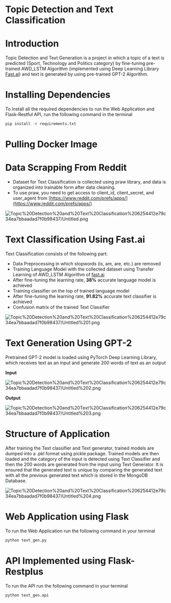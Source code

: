 # Topic Detection and Text Classification

# Introduction

Topic Detection and Text Generation is a project in which a topic of a text is predicted (Sport, Technology and Politics category) by fine-tuning pre-trained AWD_LSTM Algorithm (implemented using Deep Learning Library [Fast.ai](http://fast.ai/)) and text is generated by using pre-trained GPT-2 Algorithm.

# Installing Dependencies

To install all the required dependencies to run the Web Application and Flask-Restful API, run the following command in the terminal

```python
pip install -r requirements.txt
```

# Pulling Docker Image

# Data Scrapping From Reddit

- Dataset for Text Classification is collected using praw library, and data is organized into trainable form after data cleaning.
- To use praw, you need to get access to client_id, client_secret, and user_agent from [https://www.reddit.com/prefs/apps/](https://www.reddit.com/prefs/apps/)

![Topic%20Detection%20and%20Text%20Classification%206254412e79c34ea7bbaadad7f0b98437/Untitled.png](Topic%20Detection%20and%20Text%20Classification%206254412e79c34ea7bbaadad7f0b98437/Untitled.png)

# Text Classification Using Fast.ai

Text Classification consists of the following part:

- Data Preprocessing in which stopwords (is, am, are, etc.) are removed
- Training Language Model with the collected dataset using Transfer Learning of AWD_LSTM Algorithm of [fast.ai](http://fast.ai/)
- After fine-tuning the learning rate, **38%** accurate language model is achieved
- Training classifier on the top of trained language model
- After fine-tuning the learning rate, **91.82%** accurate text classifier is achieved
- Confusion matrix of the trained Text Classifier

![Topic%20Detection%20and%20Text%20Classification%206254412e79c34ea7bbaadad7f0b98437/Untitled%201.png](Topic%20Detection%20and%20Text%20Classification%206254412e79c34ea7bbaadad7f0b98437/Untitled%201.png)

# Text Generation Using GPT-2

Pretrained GPT-2 model is loaded using PyTorch Deep Learning Library, which receives text as an input and generate 200 words of text as an output 

**Input** 

![Topic%20Detection%20and%20Text%20Classification%206254412e79c34ea7bbaadad7f0b98437/Untitled%202.png](Topic%20Detection%20and%20Text%20Classification%206254412e79c34ea7bbaadad7f0b98437/Untitled%202.png)

**Output** 

![Topic%20Detection%20and%20Text%20Classification%206254412e79c34ea7bbaadad7f0b98437/Untitled%203.png](Topic%20Detection%20and%20Text%20Classification%206254412e79c34ea7bbaadad7f0b98437/Untitled%203.png)

# Structure of Application

After training the Text classifier and Text generator, trained models are dumped into a .pkl format using pickle package. Trained models are then loaded and the category of the input is detected using Text Classifier and then the 200 words are generated from the input using Text Generator. It is ensured that the generated text is unique by comparing the generated text with all the previous generated text which is stored in the MongoDB Database.

![Topic%20Detection%20and%20Text%20Classification%206254412e79c34ea7bbaadad7f0b98437/Untitled%204.png](Topic%20Detection%20and%20Text%20Classification%206254412e79c34ea7bbaadad7f0b98437/Untitled%204.png)

# Web Application using Flask

To run the Web Application run the following command in your terminal 

```python
python text_gen.py
```

# API Implemented using Flask-Restplus

To run the API run the following command in your terminal

```python
python text_gen.api 
```